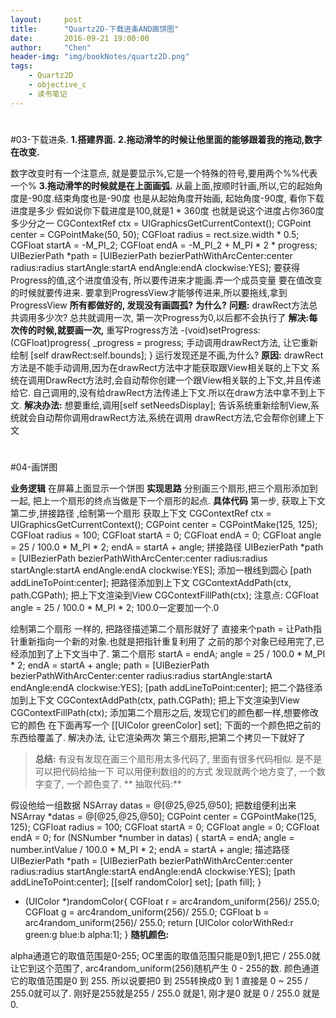 ```yaml
---
layout:     post
title:      "Quartz2D-下载进条AND画饼图"
date:       2016-09-21 19:00:00
author:     "Chen"
header-img: "img/bookNotes/quartz2D.png"
tags:
    - Quartz2D
    - objective_c
    - 读书笔记
---
```



#
#03-下载进条.
**1.搭建界面.**
**2.拖动滑竿的时候让他里面的能够跟着我的拖动,数字在改变.**

数字改变时有一个注意点, 就是要显示%,它是一个特殊的符号,要用两个%%代表一个%
**3.拖动滑竿的时候就是在上面画弧.**
从最上面,按顺时针画,所以,它的起始角度是-90度.结束角度也是-90度
也是从起始角度开始画,
起始角度-90度, 看你下载进度是多少
假如说你下载进度是100,就是1 * 360度
也就是说这个进度占你360度多少分之一
CGContextRef ctx = UIGraphicsGetCurrentContext();
CGPoint center = CGPointMake(50, 50);
CGFloat radius = rect.size.width * 0.5;
CGFloat startA = -M_PI_2;
CGFloat endA = -M_PI_2 + M_PI * 2 * progress;
UIBezierPath *path = [UIBezierPath bezierPathWithArcCenter:center
radius:radius
startAngle:startA
endAngle:endA
clockwise:YES];
要获得Progress的值,这个进度值没有, 所以要传进来才能画.弄一个成员变量
要在值改变的时候就要传进来.
要拿到ProgressView才能够传进来,所以要拖线,拿到ProgressView
**所有都做好的, 发现没有画圆孤?**
**为什么?**
**问题:** drawRect方法总共调用多少次?
总共就调用一次, 第一次Progress为0,以后都不会执行了
**解决:每次传的时候,就要画一次,**
重写Progress方法
-(void)setProgress:(CGFloat)progress{
_progress = progress;
手动调用drawRect方法, 让它重新绘制
[self drawRect:self.bounds];
}
运行发现还是不画,为什么?
**原因:**
drawRect方法是不能手动调用,因为在drawRect方法中才能获取跟View相关联的上下文
系统在调用DrawRect方法时,会自动帮你创建一个跟View相关联的上下文,并且传递给它.
自己调用的,没有给drawRect方法传递上下文.所以在draw方法中拿不到上下文.
**解决办法:**
想要重绘,调用[self setNeedsDisplay];
告诉系统重新绘制View,系统就会自动帮你调用drawRect方法,系统在调用
drawRect方法,它会帮你创建上下文


#
#04-画饼图

**业务逻辑**
在屏幕上面显示一个饼图
**实现思路**
分别画三个扇形,把三个扇形添加到一起, 把上一个扇形的终点当做是下一个扇形的起点.
**具体代码**
第一步, 获取上下文
第二步,拼接路径 ,绘制第一个扇形
获取上下文
CGContextRef ctx = UIGraphicsGetCurrentContext();
CGPoint center = CGPointMake(125, 125);
CGFloat radius = 100;
CGFloat startA = 0;
CGFloat endA = 0;
CGFloat angle = 25 / 100.0 * M_PI * 2;
endA = startA + angle;
拼接路径
UIBezierPath *path = [UIBezierPath bezierPathWithArcCenter:center
radius:radius
startAngle:startA
endAngle:endA
clockwise:YES];
添加一根线到圆心
[path addLineToPoint:center];
把路径添加到上下文
CGContextAddPath(ctx, path.CGPath);
把上下文渲染到View
CGContextFillPath(ctx);
注意点: CGFloat angle = 25 / 100.0 * M_PI * 2;
100.0一定要加一个.0

绘制第二个扇形
一样的, 把路径描述第二个扇形就好了
直接来个path =
让Path指针重新指向一个新的对象.也就是把指针重复利用了
之前的那个对象已经用完了,已经添加到了上下文当中了.
第二个扇形
startA = endA;
angle = 25 / 100.0 * M_PI * 2;
endA = startA + angle;
path = [UIBezierPath bezierPathWithArcCenter:center
radius:radius
startAngle:startA
endAngle:endA
clockwise:YES];
[path addLineToPoint:center];
把二个路径添加到上下文
CGContextAddPath(ctx, path.CGPath);
把上下文渲染到View
CGContextFillPath(ctx);
添加第二个扇形之后, 发现它们的颜色都一样,想要修改它的颜色
在下面再写一个
[[UIColor greenColor] set];
下面的一个颜色把之前的东西给覆盖了.
解决办法, 让它渲染两次
第三个扇形,把第二个拷贝一下就好了
>**总结:**
有没有发现在画三个扇形用太多代码了,
里面有很多代码相似.
是不是可以把代码给抽一下
可以用便利数组的的方式
发现就两个地方变了, 一个数字变了, 一个颜色变了.
** 抽取代码:**

假设他给一组数据
NSArray datas = @[@25,@25,@50];
把数组便利出来
NSArray *datas = @[@25,@25,@50];
CGPoint center = CGPointMake(125, 125);
CGFloat radius = 100;
CGFloat startA = 0;
CGFloat angle = 0;
CGFloat endA = 0;
for (NSNumber *number in datas) {
startA = endA;
angle = number.intValue / 100.0 * M_PI * 2;
endA = startA + angle;
描述路径
UIBezierPath *path = [UIBezierPath bezierPathWithArcCenter:center
radius:radius
startAngle:startA
endAngle:endA
clockwise:YES];
[path addLineToPoint:center];
[[self randomColor] set];
[path fill];
}

- (UIColor *)randomColor{
CGFloat r = arc4random_uniform(256)/ 255.0;
CGFloat g = arc4random_uniform(256)/ 255.0;
CGFloat b = arc4random_uniform(256)/ 255.0;
return [UIColor colorWithRed:r green:g blue:b alpha:1];
}
**随机颜色:**

alpha通道它的取值范围是0-255;
OC里面的取值范围只能是0到1,把它 / 255.0就让它到这个范围了,
arc4random_uniform(256)随机产生 0 - 255的数.
颜色通道它的取值范围是0 到 255.
所以说要把0 到 255转换成0 到 1
直接是 0 ~ 255 / 255.0就可以了.
刚好是255就是255 / 255.0 就是1,
刚才是0 就是 0 / 255.0 就是0.
